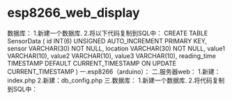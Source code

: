 # esp8266_web_display
数据库：
1.新建一个数据库.
2.将以下代码复制到SQL中：
CREATE TABLE SensorData (
    id INT(6) UNSIGNED AUTO_INCREMENT PRIMARY KEY,
    sensor VARCHAR(30) NOT NULL,
    location VARCHAR(30) NOT NULL,
    value1 VARCHAR(10),
    value2 VARCHAR(10),
    value3 VARCHAR(10),
    reading_time TIMESTAMP DEFAULT CURRENT_TIMESTAMP ON UPDATE CURRENT_TIMESTAMP
)
一.esp8266（arduino）：
二.服务器web：
1.新建：index.php
2.新建：db_config.php
三.数据库：
1.新建一个数据库.
2.将代码复制到SQL中：
